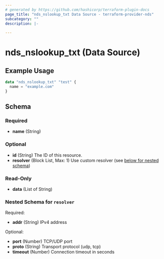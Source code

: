 ```yaml
---
# generated by https://github.com/hashicorp/terraform-plugin-docs
page_title: "nds_nslookup_txt Data Source - terraform-provider-nds"
subcategory: ""
description: |-
  
---
```


# nds_nslookup_txt (Data Source)



## Example Usage

```terraform
data "nds_nslookup_txt" "test" {
  name = "example.com"
}
```

<!-- schema generated by tfplugindocs -->
## Schema

### Required

- **name** (String)

### Optional

- **id** (String) The ID of this resource.
- **resolver** (Block List, Max: 1) Use custom resolver (see [below for nested schema](#nestedblock--resolver))

### Read-Only

- **data** (List of String)

<a id="nestedblock--resolver"></a>
### Nested Schema for `resolver`

Required:

- **addr** (String) IPv4 address

Optional:

- **port** (Number) TCP/UDP port
- **proto** (String) Transport protocol (udp, tcp)
- **timeout** (Number) Connection timeout in seconds


